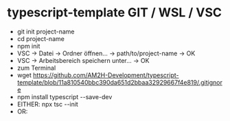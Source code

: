 # typescript-template GIT / WSL / VSC

* git init project-name
* cd project-name
* npm init
* VSC -> Datei -> Ordner öffnen... -> path/to/project-name -> OK
* VSC -> Arbeitsbereich speichern unter... -> OK
* zum Terminal
* wget https://github.com/AM2H-Development/typescript-template/blob/11a810540bbc390da651d2bbaa32929667f4e819/.gitignore
* npm install typescript --save-dev
* EITHER: npx tsc --init
* OR: 
